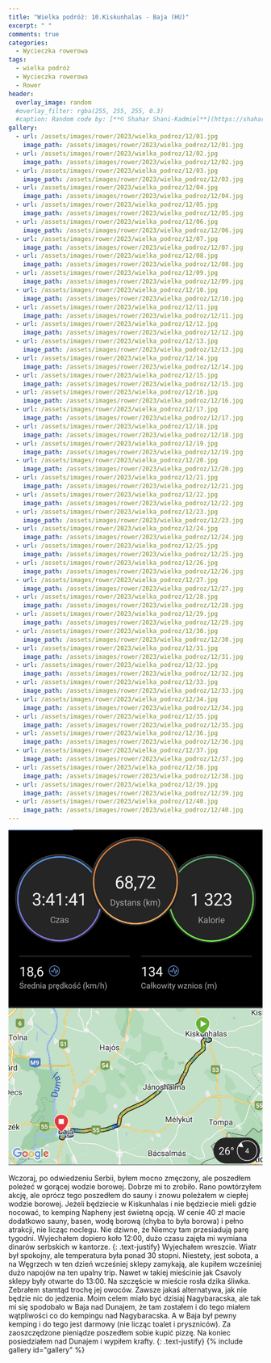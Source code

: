 ```yaml
---
title: "Wielka podróż: 10.Kiskunhalas - Baja (HU)"
excerpt: " "
comments: true
categories:
  - Wycieczka rowerowa
tags:
  - wielka podróż
  - Wycieczka rowerowa
  - Rower
header:
  overlay_image: random
  #overlay_filter: rgba(255, 255, 255, 0.3)
  #caption: Random code by: [**© Shahar Shani-Kadmiel**](https://shaharkadmiel.github.io)"
gallery:
  - url: /assets/images/rower/2023/wielka_podroz/12/01.jpg
    image_path: /assets/images/rower/2023/wielka_podroz/12/01.jpg
  - url: /assets/images/rower/2023/wielka_podroz/12/02.jpg
    image_path: /assets/images/rower/2023/wielka_podroz/12/02.jpg
  - url: /assets/images/rower/2023/wielka_podroz/12/03.jpg
    image_path: /assets/images/rower/2023/wielka_podroz/12/03.jpg
  - url: /assets/images/rower/2023/wielka_podroz/12/04.jpg
    image_path: /assets/images/rower/2023/wielka_podroz/12/04.jpg
  - url: /assets/images/rower/2023/wielka_podroz/12/05.jpg
    image_path: /assets/images/rower/2023/wielka_podroz/12/05.jpg
  - url: /assets/images/rower/2023/wielka_podroz/12/06.jpg
    image_path: /assets/images/rower/2023/wielka_podroz/12/06.jpg
  - url: /assets/images/rower/2023/wielka_podroz/12/07.jpg
    image_path: /assets/images/rower/2023/wielka_podroz/12/07.jpg
  - url: /assets/images/rower/2023/wielka_podroz/12/08.jpg
    image_path: /assets/images/rower/2023/wielka_podroz/12/08.jpg
  - url: /assets/images/rower/2023/wielka_podroz/12/09.jpg
    image_path: /assets/images/rower/2023/wielka_podroz/12/09.jpg
  - url: /assets/images/rower/2023/wielka_podroz/12/10.jpg
    image_path: /assets/images/rower/2023/wielka_podroz/12/10.jpg
  - url: /assets/images/rower/2023/wielka_podroz/12/11.jpg
    image_path: /assets/images/rower/2023/wielka_podroz/12/11.jpg
  - url: /assets/images/rower/2023/wielka_podroz/12/12.jpg
    image_path: /assets/images/rower/2023/wielka_podroz/12/12.jpg
  - url: /assets/images/rower/2023/wielka_podroz/12/13.jpg
    image_path: /assets/images/rower/2023/wielka_podroz/12/13.jpg
  - url: /assets/images/rower/2023/wielka_podroz/12/14.jpg
    image_path: /assets/images/rower/2023/wielka_podroz/12/14.jpg
  - url: /assets/images/rower/2023/wielka_podroz/12/15.jpg
    image_path: /assets/images/rower/2023/wielka_podroz/12/15.jpg
  - url: /assets/images/rower/2023/wielka_podroz/12/16.jpg
    image_path: /assets/images/rower/2023/wielka_podroz/12/16.jpg
  - url: /assets/images/rower/2023/wielka_podroz/12/17.jpg
    image_path: /assets/images/rower/2023/wielka_podroz/12/17.jpg
  - url: /assets/images/rower/2023/wielka_podroz/12/18.jpg
    image_path: /assets/images/rower/2023/wielka_podroz/12/18.jpg
  - url: /assets/images/rower/2023/wielka_podroz/12/19.jpg
    image_path: /assets/images/rower/2023/wielka_podroz/12/19.jpg
  - url: /assets/images/rower/2023/wielka_podroz/12/20.jpg
    image_path: /assets/images/rower/2023/wielka_podroz/12/20.jpg
  - url: /assets/images/rower/2023/wielka_podroz/12/21.jpg
    image_path: /assets/images/rower/2023/wielka_podroz/12/21.jpg
  - url: /assets/images/rower/2023/wielka_podroz/12/22.jpg
    image_path: /assets/images/rower/2023/wielka_podroz/12/22.jpg
  - url: /assets/images/rower/2023/wielka_podroz/12/23.jpg
    image_path: /assets/images/rower/2023/wielka_podroz/12/23.jpg
  - url: /assets/images/rower/2023/wielka_podroz/12/24.jpg
    image_path: /assets/images/rower/2023/wielka_podroz/12/24.jpg
  - url: /assets/images/rower/2023/wielka_podroz/12/25.jpg
    image_path: /assets/images/rower/2023/wielka_podroz/12/25.jpg
  - url: /assets/images/rower/2023/wielka_podroz/12/26.jpg
    image_path: /assets/images/rower/2023/wielka_podroz/12/26.jpg
  - url: /assets/images/rower/2023/wielka_podroz/12/27.jpg
    image_path: /assets/images/rower/2023/wielka_podroz/12/27.jpg
  - url: /assets/images/rower/2023/wielka_podroz/12/28.jpg
    image_path: /assets/images/rower/2023/wielka_podroz/12/28.jpg
  - url: /assets/images/rower/2023/wielka_podroz/12/29.jpg
    image_path: /assets/images/rower/2023/wielka_podroz/12/29.jpg
  - url: /assets/images/rower/2023/wielka_podroz/12/30.jpg
    image_path: /assets/images/rower/2023/wielka_podroz/12/30.jpg
  - url: /assets/images/rower/2023/wielka_podroz/12/31.jpg
    image_path: /assets/images/rower/2023/wielka_podroz/12/31.jpg
  - url: /assets/images/rower/2023/wielka_podroz/12/32.jpg
    image_path: /assets/images/rower/2023/wielka_podroz/12/32.jpg
  - url: /assets/images/rower/2023/wielka_podroz/12/33.jpg
    image_path: /assets/images/rower/2023/wielka_podroz/12/33.jpg
  - url: /assets/images/rower/2023/wielka_podroz/12/34.jpg
    image_path: /assets/images/rower/2023/wielka_podroz/12/34.jpg
  - url: /assets/images/rower/2023/wielka_podroz/12/35.jpg
    image_path: /assets/images/rower/2023/wielka_podroz/12/35.jpg
  - url: /assets/images/rower/2023/wielka_podroz/12/36.jpg
    image_path: /assets/images/rower/2023/wielka_podroz/12/36.jpg
  - url: /assets/images/rower/2023/wielka_podroz/12/37.jpg
    image_path: /assets/images/rower/2023/wielka_podroz/12/37.jpg
  - url: /assets/images/rower/2023/wielka_podroz/12/38.jpg
    image_path: /assets/images/rower/2023/wielka_podroz/12/38.jpg
  - url: /assets/images/rower/2023/wielka_podroz/12/39.jpg
    image_path: /assets/images/rower/2023/wielka_podroz/12/39.jpg
  - url: /assets/images/rower/2023/wielka_podroz/12/40.jpg
    image_path: /assets/images/rower/2023/wielka_podroz/12/40.jpg
---
```

![mapka](/assets/images/rower/2023/wielka_podroz/12/mapka.png)

Wczoraj, po odwiedzeniu Serbii, byłem mocno zmęczony, ale poszedłem poleżeć w gorącej wodzie borowej. Dobrze mi to zrobiło. Rano powtórzyłem akcję, ale oprócz tego poszedłem do sauny i znowu poleżałem w ciepłej wodzie borowej. Jeżeli będziecie w Kiskunhalas i nie będziecie mieli gdzie nocować, to kemping Napheny jest świetną opcją. W cenie 40 zł macie dodatkowo sauny, basen, wodę borową (chyba to była borowa) i pełno atrakcji, nie licząc noclegu. Nie dziwne, że Niemcy tam przesiadują parę tygodni. Wyjechałem dopiero koło 12:00, dużo czasu zajęła mi wymiana dinarów serbskich w kantorze. 
{: .text-justify}
Wyjechałem wreszcie. Wiatr był spokojny, ale temperatura była ponad 30 stopni. Niestety, jest sobota, a na Węgrzech w ten dzień wcześniej sklepy zamykają, ale kupiłem wcześniej dużo napojów na ten upalny trip. Nawet w takiej mieścinie jak Csavoly sklepy były otwarte do 13:00. Na szczęście w mieście rosła dzika śliwka. Zebrałem stamtąd trochę jej owoców. Zawsze jakaś alternatywa, jak nie będzie nic do jedzenia. Moim celem miało być dzisiaj Nagybaracska, ale tak mi się spodobało w Baja nad Dunajem, że tam zostałem i do tego miałem wątpliwości co do kempingu nad Nagybaracska. A w Baja był pewny kemping i do tego jest darmowy (nie licząc toalet i pryszniców). Za zaoszczędzone pieniądze poszedłem sobie kupić pizzę. Na koniec posiedziałem nad Dunajem i wypiłem krafty. 
{: .text-justify}
{% include gallery id="gallery" %}
